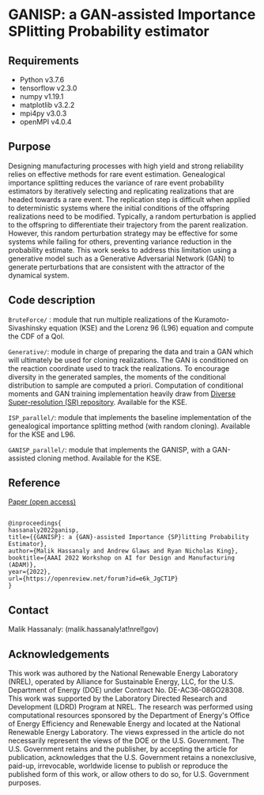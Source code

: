 # GANISP: a GAN-assisted Importance SPlitting Probability estimator


## Requirements
- Python v3.7.6
- tensorflow v2.3.0
- numpy v1.19.1
- matplotlib v3.2.2
- mpi4py v3.0.3
- openMPI v4.0.4


## Purpose

Designing manufacturing processes with high yield and strong reliability relies on effective methods for rare event estimation.
Genealogical importance splitting reduces the variance of rare event probability estimators by iteratively selecting and replicating realizations that are headed towards a rare event. The replication step is difficult when applied to deterministic systems where the initial conditions of the offspring realizations need to be modified. Typically, a random perturbation is applied to the offspring to differentiate their trajectory from the parent realization. However, this random perturbation strategy may be effective for some systems while failing for others, preventing variance reduction in the probability estimate. This work seeks to address this limitation using a generative model such as a Generative Adversarial Network (GAN) to generate perturbations that are consistent with the attractor of the dynamical system.

## Code description

`BruteForce/` : module that run multiple realizations of the Kuramoto-Sivashinsky equation (KSE) and the Lorenz 96 (L96) equation and compute the CDF of a QoI.

`Generative/`: module in charge of preparing the data and train a GAN which will ultimately be used for cloning realizations. The GAN is conditioned on the reaction coordinate used to track the realizations. To encourage diversity in the generated samples, the moments of the conditional distribution to sample are computed a priori. Computation of conditional moments and GAN training implementation heavily draw from [Diverse Super-resolution (SR) repository](https://github.com/NREL/diversity_SR/tree/master/diversity_SR). Available for the KSE.

`ISP_parallel/`: module that implements the baseline implementation of the genealogical importance splitting method (with random cloning). Available for the KSE and L96.

`GANISP_parallel/`: module that implements the GANISP, with a GAN-assisted cloning method. Available for the KSE. 

## Reference

[Paper (open access)](https://openreview.net/pdf?id=e6k_JgCT1P)

```

@inproceedings{
hassanaly2022ganisp,
title={{GANISP}: a {GAN}-assisted Importance {SP}litting Probability Estimator},
author={Malik Hassanaly and Andrew Glaws and Ryan Nicholas King},
booktitle={AAAI 2022 Workshop on AI for Design and Manufacturing (ADAM)},
year={2022},
url={https://openreview.net/forum?id=e6k_JgCT1P}
}

```


## Contact

Malik Hassanaly: (malik.hassanaly!at!nrel!gov)

## Acknowledgements


This work was authored by the National Renewable Energy Laboratory (NREL), operated by Alliance for Sustainable Energy, LLC, for the U.S. Department of Energy (DOE) under Contract No. DE-AC36-08GO28308. This work was supported by the Laboratory Directed Research and Development (LDRD) Program at NREL. The research was performed using computational resources sponsored by the Department of Energy's Office of Energy Efficiency and Renewable Energy and located at the National Renewable Energy Laboratory. The views expressed in the article do not necessarily represent the views of the DOE or the U.S. Government. The U.S. Government retains and the publisher, by accepting the article for publication, acknowledges that the U.S. Government retains a nonexclusive, paid-up, irrevocable, worldwide license to publish or reproduce the published form of this work, or allow others to do so, for U.S. Government purposes.



